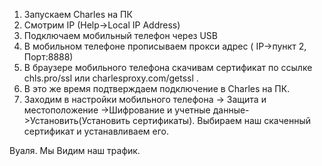1. Запускаем Charles на ПК
2. Смотрим IP (Help->Local IP Address)
3. Подключаем мобильный телефон через USB
4. В мобильном телефоне прописываем прокси адрес ( IP->пункт 2, Порт:8888)
5. В браузере мобильного телефона скачивам сертификат по ссылке chls.pro/ssl или charlesproxy.com/getssl .
6. В это же время подтверждаем подключение в Charles на ПК.
7. Заходим в настройки мобильного телефона -> Защита и местоположение ->Шифрование и учетные данные->Установить(Установить сертификаты). Выбираем наш скаченный сертификат и устанавливаем его.

Вуаля. Мы Видим наш трафик.
